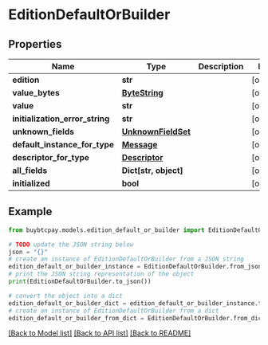 # EditionDefaultOrBuilder


## Properties

Name | Type | Description | Notes
------------ | ------------- | ------------- | -------------
**edition** | **str** |  | [optional] 
**value_bytes** | [**ByteString**](ByteString.md) |  | [optional] 
**value** | **str** |  | [optional] 
**initialization_error_string** | **str** |  | [optional] 
**unknown_fields** | [**UnknownFieldSet**](UnknownFieldSet.md) |  | [optional] 
**default_instance_for_type** | [**Message**](Message.md) |  | [optional] 
**descriptor_for_type** | [**Descriptor**](Descriptor.md) |  | [optional] 
**all_fields** | **Dict[str, object]** |  | [optional] 
**initialized** | **bool** |  | [optional] 

## Example

```python
from buybtcpay.models.edition_default_or_builder import EditionDefaultOrBuilder

# TODO update the JSON string below
json = "{}"
# create an instance of EditionDefaultOrBuilder from a JSON string
edition_default_or_builder_instance = EditionDefaultOrBuilder.from_json(json)
# print the JSON string representation of the object
print(EditionDefaultOrBuilder.to_json())

# convert the object into a dict
edition_default_or_builder_dict = edition_default_or_builder_instance.to_dict()
# create an instance of EditionDefaultOrBuilder from a dict
edition_default_or_builder_from_dict = EditionDefaultOrBuilder.from_dict(edition_default_or_builder_dict)
```
[[Back to Model list]](../README.md#documentation-for-models) [[Back to API list]](../README.md#documentation-for-api-endpoints) [[Back to README]](../README.md)


